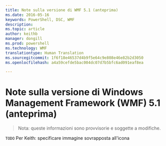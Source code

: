 ```yaml
---
title: Note sulla versione di WMF 5.1 (anteprima)
ms.date: 2016-05-16
keywords: PowerShell, DSC, WMF
description: 
ms.topic: article
author: keithb
manager: dongill
ms.prod: powershell
ms.technology: WMF
translationtype: Human Translation
ms.sourcegitcommit: 1f6f18e46537d4b9f5e64c9e808e46e82b2d3050
ms.openlocfilehash: a4a59cefde5bac004dc07d7b5bfc6ad091eaf8ea

---
```


# Note sulla versione di Windows Management Framework (WMF) 5.1 (anteprima) #

> Nota: queste informazioni sono provvisorie e soggette a modifiche.

`TODO` Per Keith: specificare immagine sovrapposta all'icona



<!--HONumber=Jul16_HO1-->


